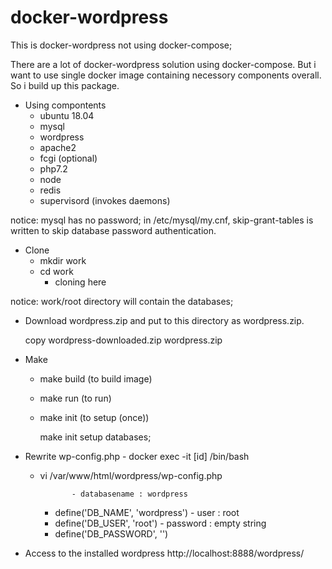 # docker-wordpress

This is docker-wordpress not using docker-compose;

There are a lot of docker-wordpress solution using docker-compose.
But i want to use single docker image containing necessory components overall.
So i build up this package.

- Using compontents
	- ubuntu 18.04
	- mysql
	- wordpress
	- apache2
	- fcgi (optional)
	- php7.2
	- node
	- redis
	- supervisord (invokes daemons)

notice: mysql has no password;  in /etc/mysql/my.cnf, skip-grant-tables is written to skip database password authentication.


- Clone
	- mkdir work
	- cd work
        - cloning here 

notice: work/root directory will contain the databases;

- Download wordpress.zip and put to this directory as wordpress.zip.
  
  copy wordpress-downloaded.zip wordpress.zip

- Make
	- make build (to build image) 
	- make run (to run)
	- make init (to setup (once))

        make init setup databases;

- Rewrite wp-config.php
        - docker exec -it [id] /bin/bash
	- vi /var/www/html/wordpress/wp-config.php
	
                 - databasename : wordpress
		 - define('DB_NAME', 'wordpress')
                 - user : root
		 - define('DB_USER', 'root')
                 - password : empty string
		 - define('DB_PASSWORD', '')
		 

- Access to the installed wordpress
	http://localhost:8888/wordpress/
